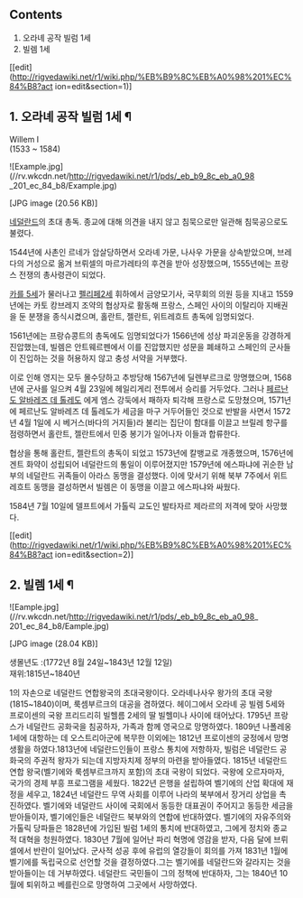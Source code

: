 ## Contents

    

1. 오라녜 공작 빌럼 1세 
2. 빌렘 1세 

[[edit](http://rigvedawiki.net/r1/wiki.php/%EB%B9%8C%EB%A0%98%201%EC%84%B8?act
ion=edit&section=1)]

## 1. 오라녜 공작 빌럼 1세 ¶

  

Willem Ⅰ  
(1533 ~ 1584)

  

![Example.jpg](//rv.wkcdn.net/http://rigvedawiki.net/r1/pds/_eb_b9_8c_eb_a0_98
_201_ec_84_b8/Example.jpg)

[JPG image (20.56 KB)]

  

[네덜란드](%EB%84%A4%EB%8D%9C%EB%9E%80%EB%93%9C.md)의 초대 총독. 종교에 대해 의견을 내지 않고
침묵으로만 일관해 침묵공으로도 불렸다.

  

1544년에 사촌인 르네가 암살당하면서 오라녜 가문, 나사우 가문을 상속받았으며, 브레다의 거성으로 옮겨 브뤼셀의 마르가레타의 후견을 받아
성장했으며, 1555년에는 프랑스 전쟁의 총사령관이 되었다.

  

[카를 5세](%EC%B9%B4%EB%A5%BC%205%EC%84%B8.md)가 물러나고 [펠리페2세](%ED%8E%A0%EB%A6%AC%ED%8E%98%202%EC%84%B8.md) 휘하에서 금양모기사, 국무회의 의원 등을 지내고
1559년에는 카토 캉브레지 조약의 협상자로 활동해 프랑스, 스페인 사이의 이탈리아 지배권을 둔 분쟁을 종식시켰으며, 홀란트, 젤란트,
위트레흐트 총독에 임명되었다.

  

1561년에는 프랑슈콩트의 총독에도 임명되었다가 1566년에 성상 파괴운동을 강경하게 진압했는데, 빌렘은 안트웨르펜에서 이를 진압했지만
성문을 폐쇄하고 스페인의 군사들이 진입하는 것을 허용하지 않고 충성 서약을 거부했다.

  

이로 인해 영지는 모두 몰수당하고 추방당해 1567년에 딜렌부르크로 망명했으며, 1568년에 군사를 일으켜 4월 23일에 헤일리게리 전투에서
승리를 거두었다. 그러나 [페르난도 알바레즈 데 톨레도](%ED%8E%98%EB%A5%B4%EB%82%9C%EB%8F%84%20%EC%95%8C%EB%B0%94%EB%A0%88%EC%A6%88%20%EB%8D%B0%20%ED%86%A8%EB%A0%88%EB%8F%84.md)
에게 엠스 강둑에서 패하자 퇴각해 프랑스로 도망쳤으며, 1571년에 페르난도 알바레즈 데 톨레도가 세금을 마구 거두어들인 것으로 반발을
사면서 1572년 4월 1일에 시 베거스(바다의 거지들)라 불리는 집단이 함대를 이끌고 브릴레 항구를 점령하면서 홀란트, 젤란트에서 민중
봉기가 일어나자 이들과 합류한다.

  

협상을 통해 홀란트, 젤란트의 총독이 되었고 1573년에 칼뱅교로 개종했으며, 1576년에 겐트 화약이 성립되어 네덜란드의 통일이
이루어졌지만 1579년에 에스파냐에 귀순한 남부의 네덜란드 귀족들이 아라스 동맹을 결성했다. 이에 맞서기 위해 북부 7주에서 위트레흐트
동맹을 결성하면서 빌렘은 이 동맹을 이끌고 에스파냐와 싸웠다.

  

1584년 7월 10일에 델프트에서 가톨릭 교도인 발타자르 제라르의 저격에 맞아 사망했다.

  

[[edit](http://rigvedawiki.net/r1/wiki.php/%EB%B9%8C%EB%A0%98%201%EC%84%B8?act
ion=edit&section=2)]

## 2. 빌렘 1세 ¶

![Eample.jpg](//rv.wkcdn.net/http://rigvedawiki.net/r1/pds/_eb_b9_8c_eb_a0_98_
201_ec_84_b8/Eample.jpg)

[JPG image (28.04 KB)]

  

생몰년도 :(1772년 8월 24일~1843년 12월 12일)  
재위:1815년~1840년

  

1의 자손으로 네덜란드 연합왕국의 초대국왕이다. 오라녜나사우 왕가의 초대 국왕(1815~1840)이며, 룩셈부르크의 대공을 겸하였다.
헤이그에서 오라녜 공 빌렘 5세와 프로이센의 국왕 프리드리히 빌헬름 2세의 딸 빌헬미나 사이에 태어났다. 1795년 프랑스가 네덜란드
공화국을 침공하자, 가족과 함께 영국으로 망명하였다. 1809년 나폴레옹 1세에 대항하는 데 오스트리아군에 복무한 이외에는 1812년
프로이센의 궁정에서 망명생활을 하였다.1813년에 네덜란드인들이 프랑스 통치에 저항하자, 빌럼은 네덜란드 공화국의 주권적 왕자가 되는데
지방자치제 정부의 마련을 받아들였다. 1815년 네덜란드 연합 왕국(벨기에와 룩셈부르크까지 포함)의 초대 국왕이 되었다. 국왕에 오르자마자,
국가의 경제 부흥 프로그램을 세웠다. 1822년 은행을 설립하여 벨기에의 산업 확대에 재정을 세우고, 1824년 네덜란드 무역 사회를 이루어
나라의 북부에서 장거리 상업을 촉진하였다. 벨기에와 네덜란드 사이에 국회에서 동등한 대표권이 주어지고 동등한 세금을 받아들이자, 벨기에인들은
네덜란드 북부와의 연합에 반대하였다. 벨기에의 자유주의와 가톨릭 당파들은 1828년에 가입된 빌럼 1세의 통치에 반대하였고, 그에게 정치와
종교적 대혁을 청원하였다. 1830년 7월에 일어난 파리 혁명에 영감을 받자, 다음 달에 브뤼셀에서 반란이 일어났다. 군사적 성공 후에
유럽의 열강들이 회의를 가져 1831년 1월에 벨기에를 독립국으로 선언할 것을 결정하였다.그는 벨기에를 네덜란드와 갈라지는 것을 받아들이는
데 거부하였다. 네덜란드 국민들이 그의 정책에 반대하자, 그는 1840년 10월에 퇴위하고 베를린으로 망명하여 그곳에서 사망하였다.

  


